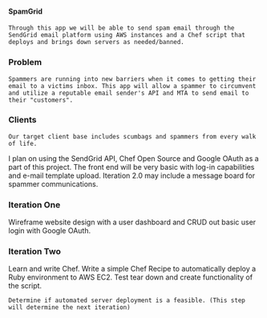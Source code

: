 #### SpamGrid

``
Through this app we will be able to send spam email through the SendGrid email platform using AWS instances and a Chef script that deploys and brings down servers as needed/banned.
``

### Problem

``
Spammers are running into new barriers when it comes to getting their email to a victims inbox. This app will allow a spammer to circumvent and utilize a reputable email sender's API and MTA to send email to their "customers".
``

### Clients

``
Our target client base includes scumbags and spammers from every walk of life.
``

I plan on using the SendGrid API, Chef Open Source and Google OAuth as a part of this project. The front end will be very basic with log-in capabilities and e-mail template upload. Iteration 2.0 may include a message board for spammer communications.

### Iteration One

Wireframe website design with a user dashboard and CRUD out basic user login with Google OAuth.

### Iteration Two

Learn and write Chef. Write a simple Chef Recipe to automatically deploy a Ruby environment to AWS EC2. Test tear down and create functionality of the script.

``
Determine if automated server deployment is a feasible. (This step will determine the next iteration)
``
